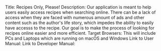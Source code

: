 Title: Recipes Only, Please!
Description: Our application is meant to help users easily access recipes when searching online. There can be a lack of access when they are faced with 
numerous amount of ads and other content such as the author's life story, which impedes the ability to easily have accesss to the recipe. Our goal is to 
make the process of looking for recipes online easier and more efficient. 
Target Browsers: This will include PCs and Laptops which are running on macOS and Windows
Link to User Manual: 
Link to Developer Manual: 


